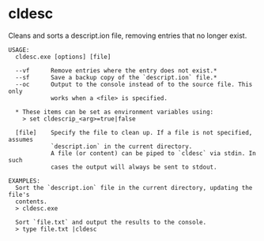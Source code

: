 cldesc
======

Cleans and sorts a descript.ion file, removing entries that no longer exist.

    USAGE:
      cldesc.exe [options] [file]

      --vf      Remove entries where the entry does not exist.*
      --sf      Save a backup copy of the `descript.ion` file.*
      --oc      Output to the console instead of to the source file. This only
                works when a <file> is specified.

      * These items can be set as environment variables using:
        > set cldescrip_<arg>=true|false

      [file]    Specify the file to clean up. If a file is not specified, assumes
                `descript.ion` in the current directory.
                A file (or content) can be piped to `cldesc` via stdin. In such
                cases the output will always be sent to stdout.

    EXAMPLES:
      Sort the `descript.ion` file in the current directory, updating the file's
      contents.
      > cldesc.exe

      Sort `file.txt` and output the results to the console.
      > type file.txt |cldesc
